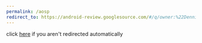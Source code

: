 ```yaml
---
permalink: /aosp
redirect_to: https://android-review.googlesource.com/#/q/owner:%22Dennis+Cheng+%253Cdennischeng%2540google.com%253E%22
---
```

<html lang="en-US">
  <head>
    <meta charset="UTF-8">
      <meta http-equiv="refresh" content="1;url=https://android-review.googlesource.com/#/q/owner:%22Dennis+Cheng+%253Cdennischeng%2540google.com%253E%22">
        <script type="text/javascript">
          window.location.href = "https://android-review.googlesource.com/#/q/owner:%22Dennis+Cheng+%253Cdennischeng%2540google.com%253E%22"
        </script>
        <title>redirecting...</title>
  </head>
  <body>
  click <a href="https://android-review.googlesource.com/#/q/owner:%22Dennis+Cheng+%253Cdennischeng%2540google.com%253E%22">here</a> if you aren't redirected automatically
  </body>
</html>
